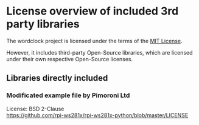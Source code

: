# License overview of included 3rd party libraries

The wordclock project is licensed under the terms of the [MIT License](LICENSE.md).

However, it includes third-party Open-Source libraries, 
which are licensed under their own respective Open-Source licenses.

## Libraries directly included

### Modificated example file by Pimoroni Ltd
License: BSD 2-Clause   
https://github.com/rpi-ws281x/rpi-ws281x-python/blob/master/LICENSE 